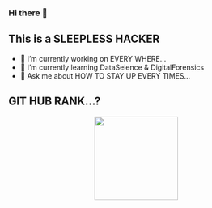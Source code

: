 ### Hi there 👋
## This is a SLEEPLESS HACKER

- 🔭 I’m currently working on EVERY WHERE...
- 🌱 I’m currently learning DataSeience & DigitalForensics
- 💬 Ask me about HOW TO STAY UP EVERY TIMES...

## GIT HUB RANK...?
<p align="center">
  <a href="https://github.com/jwmsg0525">
    <img
      align="center"
      height="165"
      src="https://github-readme-stats.vercel.app/api?username=jwmsg0525&count_private=true&show_icons=true&custom_title=Grass%20farming%20record&theme=radical"
    />
  </a>
</p>
